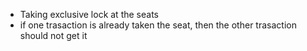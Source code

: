 - Taking exclusive lock at the seats
- if one trasaction is already taken the seat, then the other trasaction should not get it
